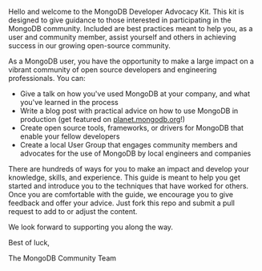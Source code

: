 Hello and welcome to the MongoDB Developer Advocacy Kit. This kit is designed to give guidance to those interested in participating in the MongoDB community. Included are best practices meant to help you, as a user and community member, assist yourself and others in achieving success in our growing open-source community. 

As a MongoDB user, you have the opportunity to make a large impact on a vibrant community of open source developers and engineering professionals. You can:

* Give a talk on how you've used MongoDB at your company, and what you've learned in the process
* Write a blog post with practical advice on how to use MongoDB in production (get featured on [planet.mongodb.org](http://planet.mongodb.org)!)
* Create open source tools, frameworks, or drivers for MongoDB that enable your fellow developers
* Create a local User Group that engages community members and advocates for the use of MongoDB by local engineers and companies

There are hundreds of ways for you to make an impact and develop your knowledge, skills, and experience. This guide is meant to help you get started and introduce you to the techniques that have worked for others. Once you are comfortable with the guide, we encourage you to give feedback and offer your advice. Just fork this repo and submit a pull request to add to or adjust the content.

We look forward to supporting you along the way.

Best of luck,

The MongoDB Community Team
